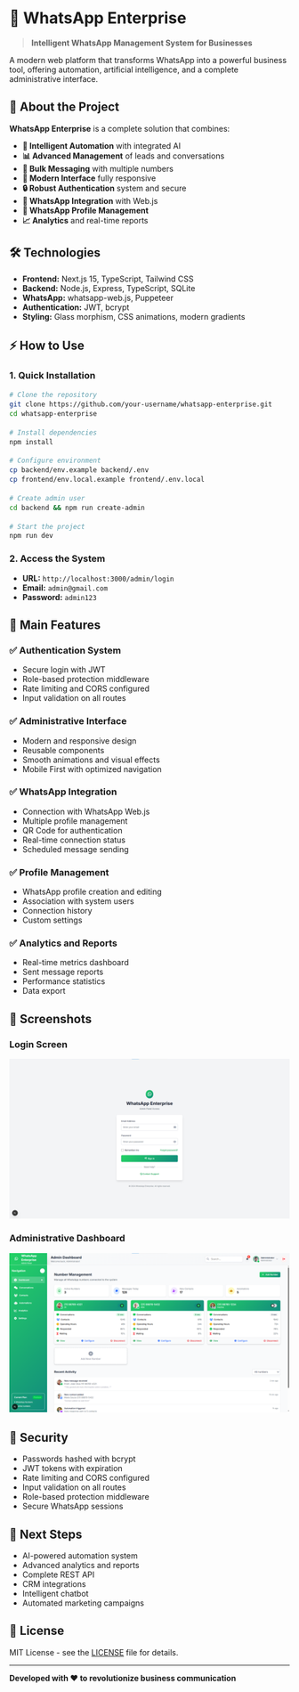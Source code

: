 # 📱 WhatsApp Enterprise

> **Intelligent WhatsApp Management System for Businesses**

A modern web platform that transforms WhatsApp into a powerful business tool, offering automation, artificial intelligence, and a complete administrative interface.

## 🚀 About the Project

**WhatsApp Enterprise** is a complete solution that combines:
- **🔄 Intelligent Automation** with integrated AI
- **📊 Advanced Management** of leads and conversations
- **📨 Bulk Messaging** with multiple numbers
- **🎨 Modern Interface** fully responsive
- **🔒 Robust Authentication** system and secure
- **🤖 WhatsApp Integration** with Web.js
- **👥 WhatsApp Profile Management**
- **📈 Analytics** and real-time reports

## 🛠️ Technologies

- **Frontend:** Next.js 15, TypeScript, Tailwind CSS
- **Backend:** Node.js, Express, TypeScript, SQLite
- **WhatsApp:** whatsapp-web.js, Puppeteer
- **Authentication:** JWT, bcrypt
- **Styling:** Glass morphism, CSS animations, modern gradients

## ⚡ How to Use

### 1. Quick Installation
```bash
# Clone the repository
git clone https://github.com/your-username/whatsapp-enterprise.git
cd whatsapp-enterprise

# Install dependencies
npm install

# Configure environment
cp backend/env.example backend/.env
cp frontend/env.local.example frontend/.env.local

# Create admin user
cd backend && npm run create-admin

# Start the project
npm run dev
```

### 2. Access the System
- **URL:** `http://localhost:3000/admin/login`
- **Email:** `admin@gmail.com`
- **Password:** `admin123`

## 🎯 Main Features

### ✅ Authentication System
- Secure login with JWT
- Role-based protection middleware
- Rate limiting and CORS configured
- Input validation on all routes

### ✅ Administrative Interface
- Modern and responsive design
- Reusable components
- Smooth animations and visual effects
- Mobile First with optimized navigation

### ✅ WhatsApp Integration
- Connection with WhatsApp Web.js
- Multiple profile management
- QR Code for authentication
- Real-time connection status
- Scheduled message sending

### ✅ Profile Management
- WhatsApp profile creation and editing
- Association with system users
- Connection history
- Custom settings

### ✅ Analytics and Reports
- Real-time metrics dashboard
- Sent message reports
- Performance statistics
- Data export

## 📱 Screenshots

### Login Screen
![Login Screen](docs/adminLoginHome.png)

### Administrative Dashboard
![Dashboard](docs/adminHome.png)

## 🔐 Security

- Passwords hashed with bcrypt
- JWT tokens with expiration
- Rate limiting and CORS configured
- Input validation on all routes
- Role-based protection middleware
- Secure WhatsApp sessions

## 🚀 Next Steps

- AI-powered automation system
- Advanced analytics and reports
- Complete REST API
- CRM integrations
- Intelligent chatbot
- Automated marketing campaigns

## 📄 License

MIT License - see the [LICENSE](LICENSE) file for details.

---

**Developed with ❤️ to revolutionize business communication** 